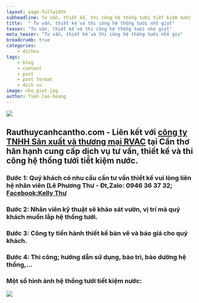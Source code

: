 ```yaml
---
layout: page-fullwidth
subheadline: Tư vấn, thiết kế, thi công hệ thống tưới tiết kiệm nước
title:  " Tư vấn, thiết kế và thi công hệ thống tưới nhỏ giọt"
teaser: "Tư vấn, thiết kế và thi công hệ thống tưới nhỏ giọt"
meta_teaser: "Tư vấn, thiết kế và thi công hệ thống tưới nhỏ giọ"
breadcrumb: true
categories:
    - dichvu
tags:
    - blog
    - content
    - post
    - post format
    - dich vu
image: nho_giot.jpg
author: Tien Cao-hoang
---
```

![](http://rvac.vn/Resource/UpLoad/Banner/Anh%20bia%20Thanh%20Long%20213102016020735.jpg)

## Rauthuycanhcantho.com - Liên kết với [công ty TNHH Sản xuất và thương mại RVAC](http://rvac.vn) tại Cần thơ hân hạnh cung cấp dịch vụ tư vấn, thiết kế và thi công hệ thống tưới tiết kiệm nước.

### Bước 1: Quý khách có nhu cầu cần tư vấn thiết kế vui lòng liên hệ nhân viên (Lê Phương Thư - Đt,Zalo: 0946 36 37 32; [Facebook:Kelly Thư](https://www.facebook.com/kelly.thu.9) 

### Bước 2: Nhân viên kỹ thuật sẽ khảo sát vườn, vị trí mà quý khách muốn lắp hệ thống tưới.

### Bước 3: Công ty tiến hành thiết kế bản vẽ và báo giá cho quý khách.

### Bước 4: Thi công; hướng dẫn sử dụng, bảo trì, bảo dưỡng hệ thống,...

### Một số hình ảnh hệ thống tưới tiết kiệm nước:



![](http://rvac.vn/ckfinder/userfiles/images/TUOI%20PHUN.jpg)

